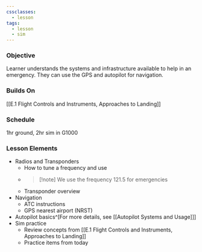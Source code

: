```yaml
---
cssclasses:
  - lesson
tags:
  - lesson
  - sim
---
```

### Objective
Learner understands the systems and infrastructure available to help in an emergency. They can use the GPS and autopilot for navigation.

### Builds On
[[E.1 Flight Controls and Instruments, Approaches to Landing]]

### Schedule
1hr ground, 2hr sim in G1000

### Lesson Elements
- Radios and Transponders
	- How to tune a frequency and use
	- > [!note] We use the frequency 121.5 for emergencies
	- Transponder overview
- Navigation
	- ATC instructions
	- GPS nearest airport (NRST)
- Autopilot basics^[For more details, see [[Autopilot Systems and Usage]]]
- Sim practice
	- Review concepts from [[E.1 Flight Controls and Instruments, Approaches to Landing]]
	- Practice items from today